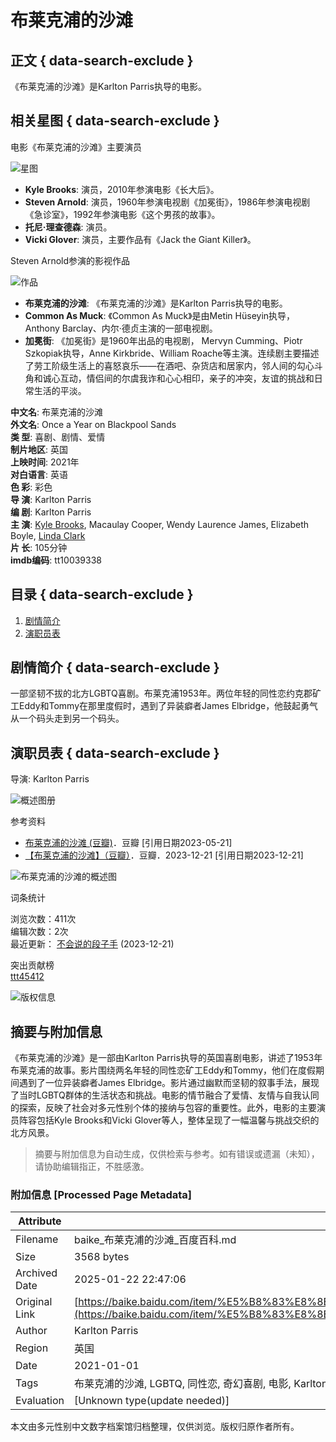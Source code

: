 # 布莱克浦的沙滩

## 正文 { data-search-exclude }


《布莱克浦的沙滩》是Karlton Parris执导的电影。

## 相关星图 { data-search-exclude }

电影《布莱克浦的沙滩》主要演员

![星图](https://baikebcs.bdimg.com/baike-react/lemma/starMap.png)

- **Kyle Brooks**: 演员，2010年参演电影《长大后》。
- **Steven Arnold**: 演员，1960年参演电视剧《加冕街》，1986年参演电视剧《急诊室》，1992年参演电影《这个男孩的故事》。
- **托尼·理查德森**: 演员。
- **Vicki Glover**: 演员，主要作品有《Jack the Giant Killer》。

Steven Arnold参演的影视作品

![作品](https://bkimg.cdn.bcebos.com/smart/c9fcc3cec3fdfc0392457e54df689094a4c27c1e889a-bkimg-process,v_1,rw_1,rh_1,maxl_216,pad_1,color_ffffff?x-bce-process=image/format,f_auto)

- **布莱克浦的沙滩**: 《布莱克浦的沙滩》是Karlton Parris执导的电影。
- **Common As Muck**: 《Common As Muck》是由Metin Hüseyin执导，Anthony Barclay、内尔·德贞主演的一部电视剧。
- **加冕街**: 《加冕街》是1960年出品的电视剧， Mervyn Cumming、Piotr Szkopiak执导，Anne Kirkbride、William Roache等主演。连续剧主要描述了劳工阶级生活上的喜怒哀乐——在酒吧、杂货店和居家内，邻人间的勾心斗角和诚心互动，情侣间的尔虞我诈和心心相印，亲子的冲突，友谊的挑战和日常生活的平淡。

**中文名**: 布莱克浦的沙滩  
**外文名**: Once a Year on Blackpool Sands  
**类 型**: 喜剧、剧情、爱情  
**制片地区**: 英国  
**上映时间**: 2021年  
**对白语言**: 英语  
**色 彩**: 彩色  
**导 演**: Karlton Parris  
**编 剧**: Karlton Parris  
**主 演**: [Kyle Brooks](http://baike.baidu.com/item/Kyle%20Brooks), Macaulay Cooper, Wendy Laurence James, Elizabeth Boyle, [Linda Clark](http://baike.baidu.com/item/Linda%20Clark)  
**片 长**: 105分钟  
**imdb编码**: tt10039338  

## 目录 { data-search-exclude }

1. [剧情简介](#1)
2. [演职员表](#2)

## 剧情简介 { data-search-exclude }

一部坚韧不拔的北方LGBTQ喜剧。布莱克浦1953年。两位年轻的同性恋约克郡矿工Eddy和Tommy在那里度假时，遇到了异装癖者James Elbridge，他鼓起勇气从一个码头走到另一个码头。

## 演职员表 { data-search-exclude }

导演: Karlton Parris

![概述图册](https://baikebcs.bdimg.com/baike-react/lemma/starMap.png)

参考资料

- [布莱克浦的沙滩 (豆瓣)](https://baike.baidu.com/reference/63016647/533aYdO6cr3_z3kATPGLzq75On2VZd-vtuDTUrRzzqIPmGapB4PqTIE3rtMw6_VmGkXIv5Utc8MXnO2pTlRG6_8UceU0Qqo)．豆瓣 [引用日期2023-05-21]
- [【布莱克浦的沙滩】（豆瓣）](https://baike.baidu.com/reference/63016647/533aYdO6cr3_z3kATPGLzq75On2VZd-vtuDTUrRzzqIPmGapB4PqTIE3rtMw6_VmGkXIv5Utc8MXnO2pTlRG6_8UceU0Qqo)．豆瓣．2023-12-21 [引用日期2023-12-21]

![布莱克浦的沙滩的概述图](https://bkimg.cdn.bcebos.com/pic/c9fcc3cec3fdfc0392457e54df689094a4c27c1e889a?x-bce-process=image/format,f_auto/quality,Q_70/resize,m_lfit,limit_1,w_536)

词条统计

浏览次数：411次  
编辑次数：2次  
最近更新： [不会说的段子手](http://baike.baidu.com/usercenter/userpage?uk=6mZooYNjgDJdNXRIJAUG0Q&from=lemma "查看此用户资料") (2023-12-21)  

突出贡献榜  
[ttt45412](http://baike.baidu.com/usercenter/userpage?uk=3agtMB0IO1FW49fd97Hi6A&from=lemma "查看此用户资料")  

![版权信息](https://baikebcs.bdimg.com/cms/wiki-lemma/ageFlagV2/age-hollow10.svg)
<!-- tcd_original_link https://baike.baidu.com/item/%E5%B8%83%E8%8E%B1%E5%85%8B%E6%B5%A6%E7%9A%84%E6%B2%99%E6%BB%A9/63016647 -->


## 摘要与附加信息

<!-- tcd_abstract -->
《布莱克浦的沙滩》是一部由Karlton Parris执导的英国喜剧电影，讲述了1953年布莱克浦的故事。影片围绕两名年轻的同性恋矿工Eddy和Tommy，他们在度假期间遇到了一位异装癖者James Elbridge。影片通过幽默而坚韧的叙事手法，展现了当时LGBTQ群体的生活状态和挑战。电影的情节融合了爱情、友情与自我认同的探索，反映了社会对多元性别个体的接纳与包容的重要性。此外，电影的主要演员阵容包括Kyle Brooks和Vicki Glover等人，整体呈现了一幅温馨与挑战交织的北方风景。
<!-- tcd_abstract_end -->

> 摘要与附加信息为自动生成，仅供检索与参考。如有错误或遗漏（未知），请协助编辑指正，不胜感激。

### 附加信息 [Processed Page Metadata]

| Attribute       | Value                                  |
|-----------------|----------------------------------------|
| Filename        | baike_布莱克浦的沙滩_百度百科.md                             |
| Size            | 3568 bytes                           |
| Archived Date   | 2025-01-22 22:47:06                             |
| Original Link   | [https://baike.baidu.com/item/%E5%B8%83%E8%8E%B1%E5%85%8B%E6%B5%A6%E7%9A%84%E6%B2%99%E6%BB%A9/63016647](https://baike.baidu.com/item/%E5%B8%83%E8%8E%B1%E5%85%8B%E6%B5%A6%E7%9A%84%E6%B2%99%E6%BB%A9/63016647)                       |
| Author          | Karlton Parris                               |
| Region          | 英国                               |
| Date            | 2021-01-01                                 |
| Tags            | 布莱克浦的沙滩, LGBTQ, 同性恋, 奇幻喜剧, 电影, Karlton Parris, Eddy和Tommy, 社会接纳, 多元性别, 历史背景, 1953年                                 |
| Evaluation            | [Unknown type(update needed)]                                 |
<!-- tcd_table_end -->

本文由多元性别中文数字档案馆归档整理，仅供浏览。版权归原作者所有。
